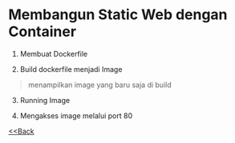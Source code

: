 # Membangun Static Web dengan Container

1. Membuat Dockerfile
[](images/2.1)

2. Build dockerfile menjadi Image
[](images/2.2)
>menampilkan image yang baru saja di build
[](images/2.3)

3. Running Image
[](images/2.4)

4. Mengakses image melalui port 80
[](images/2.5)

[<<Back](README.md)